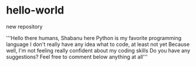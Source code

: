 # hello-world
new repository

'''Hello there humans, Shabanu here 
Python is my favorite programming language
I don't really have any idea what to code, at least not yet
Because well, I'm not feeling really confident about my coding skills
Do you have any suggestions? 
Feel free to comment below anything at all'''

